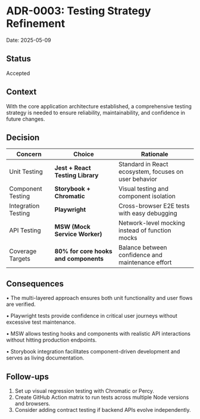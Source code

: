# ADR-0003: Testing Strategy Refinement

Date: 2025-05-09

## Status

Accepted

## Context

With the core application architecture established, a comprehensive testing strategy is needed to ensure reliability, maintainability, and confidence in future changes.

## Decision

| Concern             | Choice                                | Rationale                                             |
| ------------------- | ------------------------------------- | ----------------------------------------------------- |
| Unit Testing        | **Jest + React Testing Library**      | Standard in React ecosystem, focuses on user behavior |
| Component Testing   | **Storybook + Chromatic**             | Visual testing and component isolation                |
| Integration Testing | **Playwright**                        | Cross-browser E2E tests with easy debugging           |
| API Testing         | **MSW (Mock Service Worker)**         | Network-level mocking instead of function mocks       |
| Coverage Targets    | **80% for core hooks and components** | Balance between confidence and maintenance effort     |

## Consequences

• The multi-layered approach ensures both unit functionality and user flows are verified.

• Playwright tests provide confidence in critical user journeys without excessive test maintenance.

• MSW allows testing hooks and components with realistic API interactions without hitting production endpoints.

• Storybook integration facilitates component-driven development and serves as living documentation.

## Follow-ups

1. Set up visual regression testing with Chromatic or Percy.
2. Create GitHub Action matrix to run tests across multiple Node versions and browsers.
3. Consider adding contract testing if backend APIs evolve independently.
